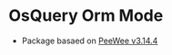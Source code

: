 # OsQuery Orm Mode
- Package basaed on [PeeWee v3.14.4](https://github.com/coleifer/peewee/tree/3.14.4)